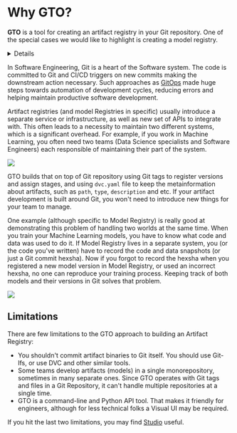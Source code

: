 # Why GTO?

**GTO** is a tool for creating an artifact registry in your Git repository. One
of the special cases we would like to highlight is creating a <abbr>model
registry</abbr>.

<details>

## Why do we need such a Registry?

Such a registry serves as a centralized place to store and operationalize your
<abbr>artifacts</abbr> along with their metadata; manage model life-cycle,
versions & releases, and easily automate tests and deployments using GitOps.

Usually, artifact registry usage follows these three steps:

- **Registry**. Track new artifacts and their versions for releases and
  significant changes. Usually this is needed for keeping track of lineage.
- **Lifecycle Management**. Create actionable stages for versions marking status
  of artifact or it's readiness to be consumed by a specific environment.
- **Downstream Usage**. Signal CI/CD automation or other downstream systems to
  act upon these new versions and lifecycle updates.

GTO helps you achieve all of them in a [GitOps](https://www.gitops.tech) way. If
you would like to see an example, please follow
[Get Started](/doc/gto/get-started).

</details>

In Software Engineering, Git is a heart of the Software system. The code is
committed to Git and CI/CD triggers on new commits making the downstream action
necessary. Such approaches as [GitOps](https://www.gitops.tech) made huge steps
towards automation of development cycles, reducing errors and helping maintain
productive software development.

Artifact registries (and model Registries in specific) usually introduce a
separate service or infrastructure, as well as new set of APIs to integrate
with. This often leads to a necessity to maintain two different systems, which
is a significant overhead. For example, if you work in Machine Learning, you
often need two teams (Data Science specialists and Software Engineers) each
responsible of maintaining their part of the system.

![](https://i.imgur.com/GTcrytE.png)

GTO builds that on top of Git repository using Git tags to register versions and
assign stages, and using `dvc.yaml` file to keep the metainformation about
artifacts, such as `path`, `type`, `description` and etc. If your artifact
development is built around Git, you won't need to introduce new things for your
team to manage.

One example (although specific to Model Registry) is really good at
demonstrating this problem of handling two worlds at the same time. When you
train your Machine Learning models, you have to know what code and data was used
to do it. If Model Registry lives in a separate system, you (or the code you've
written) have to record the code and data snapshots (or just a Git commit
hexsha). Now if you forgot to record the hexsha when you registered a new model
version in Model Registry, or used an incorrect hexsha, no one can reproduce
your training process. Keeping track of both models and their versions in Git
solves that problem.

![](https://i.imgur.com/gViAnOu.png)

## Limitations

There are few limitations to the GTO approach to building an Artifact Registry:

- You shouldn't commit artifact binaries to Git itself. You should use Git-lfs,
  or use DVC and other similar tools.
- Some teams develop artifacts (models) in a single monorepository, sometimes in
  many separate ones. Since GTO operates with Git tags and files in a Git
  Repository, it can't handle multiple repositories at a single time.
- GTO is a command-line and Python API tool. That makes it friendly for
  engineers, although for less technical folks a Visual UI may be required.

If you hit the last two limitations, you may find
[Studio](https://dvc.org/doc/studio) useful.
